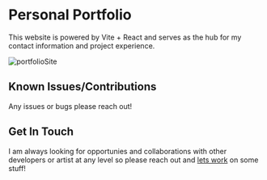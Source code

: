 # Personal Portfolio

This website is powered by Vite + React and serves as the hub for my contact information and project experience.

![portfolioSite](https://github.com/Ocn-W/personal-portfolio2024/assets/112736754/2db493e3-4c66-41f9-ad86-e92618be1fb0)

## Known Issues/Contributions

Any issues or bugs please reach out!

## Get In Touch

I am always looking for opportunies and collaborations with other developers or artist at any level so please reach out and [lets work](mailto:ocean.wrng@gmail.com) on some stuff!

